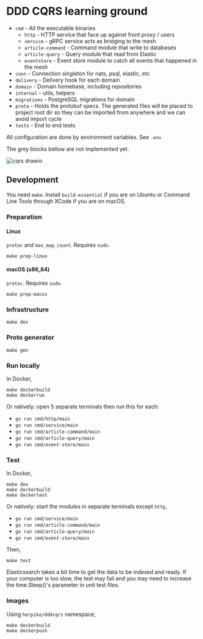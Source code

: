 # DDD CQRS learning ground

- `cmd` - All the executable binaries
	- `http` - HTTP service that face up against front proxy / users
	- `service` - gRPC service acts as bridging to the mesh
	- `article-command` - Command module that write to databases
	- `article-query` - Query module that read from Elastic
	- `eventstore` - Event store module to catch all events that happened in the mesh
- `conn` - Connection singleton for nats, psql, elastic, etc
- `delivery` - Delivery hook for each domain
- `domain` - Domain homebase, including repositories
- `internal` - utils, helpers
- `migrations` - PostgreSQL migrations for domain
- `proto` - Holds the protobuf specs. The generated files will be placed to project root dir so they can be imported from anywhere and we can avoid import cycle
- `tests` - End to end tests

All configuration are done by environment variables. See `.env`

The grey blocks bellow are not implemented yet.

![cqrs drawio](https://user-images.githubusercontent.com/2534060/145761150-a34d6617-8ad1-4f1d-8e3d-87f62dcbab1a.png)

## Development

You need `make`. Install `build-essential` if you are on Ubuntu or Command Line Tools through XCode if you are on macOS.

### Preparation


#### Linux

`protoc` and `max_map_count`. Requires `sudo`.
```
make prep-linux
```

#### macOS (x86_64)

`protoc`. Requires `sudo`.
```
make prep-macos
```

### Infrastructure
```
make dev
```

### Proto generator
```
make gen
```

### Run locally

In Docker,
```
make dockerbuild
make dockerrun
```

Or natively: open 5 separate terminals then run this for each:
- `go run cmd/http/main`
- `go run cmd/service/main`
- `go run cmd/article-command/main`
- `go run cmd/article-query/main`
- `go run cmd/event-store/main`


### Test

In Docker,
```
make dev
make dockerbuild
make dockertest
```

Or natively: start the modules in separate terminals except `http`,
- `go run cmd/service/main`
- `go run cmd/article-command/main`
- `go run cmd/article-query/main`
- `go run cmd/event-store/main`

Then,
```
make test
```

Elasticsearch takes a bit time to get the data to be indexed and ready. If your computer is too slow, the test may fail and you may need to increase the time.Sleep()'s parameter in unit test files.

### Images

Using `herpiko/dddcqrs` namespace,

```
make dockerbuild
make dockerpush
```
